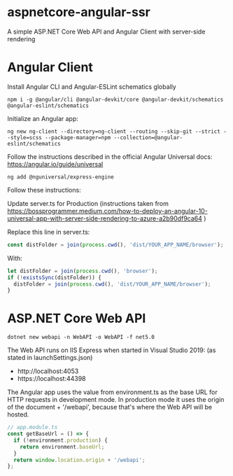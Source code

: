 # aspnetcore-angular-ssr

A simple ASP.NET Core Web API and Angular Client with server-side rendering

# Angular Client

Install Angular CLI and Angular-ESLint schematics globally

```
npm i -g @angular/cli @angular-devkit/core @angular-devkit/schematics @angular-eslint/schematics
```

Initialize an Angular app:

```
ng new ng-client --directory=ng-client --routing --skip-git --strict --style=scss --package-manager=npm --collection=@angular-eslint/schematics
```

Follow the instructions described in the official Angular Universal docs: https://angular.io/guide/universal

```
ng add @nguniversal/express-engine
```

Follow these instructions:

Update server.ts for Production (instructions taken from https://bossprogrammer.medium.com/how-to-deploy-an-angular-10-universal-app-with-server-side-rendering-to-azure-a2b90df9ca64 )

Replace this line in server.ts:

```ts
const distFolder = join(process.cwd(), 'dist/YOUR_APP_NAME/browser');
```

With:

```ts
let distFolder = join(process.cwd(), 'browser');
if (!existsSync(distFolder)) {
  distFolder = join(process.cwd(), 'dist/YOUR_APP_NAME/browser');
}
```

# ASP.NET Core Web API

```
dotnet new webapi -n WebAPI -o WebAPI -f net5.0
```

The Web API runs on IIS Express when started in Visual Studio 2019: (as stated in launchSettings.json)

- http://localhost:4053
- https://localhost:44398

The Angular app uses the value from environment.ts as the base URL for HTTP requests in development mode.
In production mode it uses the origin of the document + '/webapi', because that's where the Web API will be hosted.

```ts
// app.module.ts
const getBaseUrl = () => {
  if (!environment.production) {
    return environment.baseUrl;
  }
  return window.location.origin + '/webapi';
};
```
